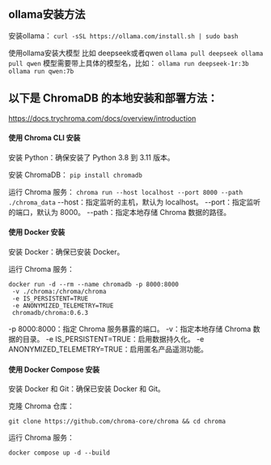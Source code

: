 
## ollama安装方法
安装ollama：
`
curl -sSL https://ollama.com/install.sh | sudo bash
`

使用ollama安装大模型 比如 deepseek或者qwen
`
ollama pull deepseek
ollama pull qwen
`
模型需要带上具体的模型名，比如：
`
ollama run deepseek-1r:3b
ollama run qwen:7b
`

## 以下是 ChromaDB 的本地安装和部署方法：
https://docs.trychroma.com/docs/overview/introduction
#### 使用 Chroma CLI 安装
安装 Python：确保安装了 Python 3.8 到 3.11 版本。

安装 ChromaDB：
`
pip install chromadb
`

运行 Chroma 服务：
`
chroma run --host localhost --port 8000 --path ./chroma_data
`
--host：指定监听的主机，默认为 localhost。
--port：指定监听的端口，默认为 8000。
--path：指定本地存储 Chroma 数据的路径。

#### 使用 Docker 安装
安装 Docker：确保已安装 Docker。

运行 Chroma 服务：
```
docker run -d --rm --name chromadb -p 8000:8000
 -v ./chroma:/chroma/chroma 
 -e IS_PERSISTENT=TRUE 
 -e ANONYMIZED_TELEMETRY=TRUE 
 chromadb/chroma:0.6.3
```
-p 8000:8000：指定 Chroma 服务暴露的端口。
-v：指定本地存储 Chroma 数据的目录。
-e IS_PERSISTENT=TRUE：启用数据持久化。
-e ANONYMIZED_TELEMETRY=TRUE：启用匿名产品遥测功能。

#### 使用 Docker Compose 安装
安装 Docker 和 Git：确保已安装 Docker 和 Git。

克隆 Chroma 仓库：
```
git clone https://github.com/chroma-core/chroma && cd chroma
```

运行 Chroma 服务：
```
docker compose up -d --build
```


